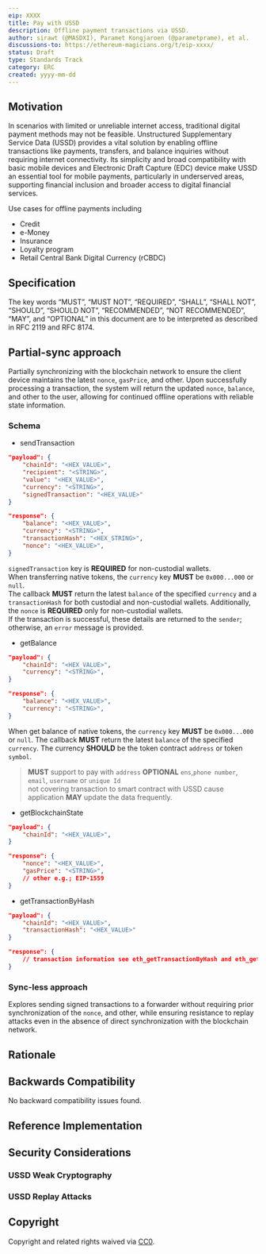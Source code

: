 ```yaml
---
eip: XXXX
title: Pay with USSD
description: Offline payment transactions via USSD.
author: sirawt (@MASDXI), Paramet Kongjaroen (@parametprame), et al.
discussions-to: https://ethereum-magicians.org/t/eip-xxxx/
status: Draft
type: Standards Track
category: ERC
created: yyyy-mm-dd
---
```


<!-- 
requires: 155, 137, 191, 681, 712 assuming
-->

## Motivation
In scenarios with limited or unreliable internet access, traditional digital payment methods may not be feasible. Unstructured Supplementary Service Data (USSD) provides a vital solution by enabling offline transactions like payments, transfers, and balance inquiries without requiring internet connectivity. Its simplicity and broad compatibility with basic mobile devices and Electronic Draft Capture (EDC) device make USSD an essential tool for mobile payments, particularly in underserved areas, supporting financial inclusion and broader access to digital financial services.

Use cases for offline payments including
- Credit
- e-Money
- Insurance
- Loyalty program
- Retail Central Bank Digital Currency (rCBDC)

## Specification

The key words “MUST”, “MUST NOT”, “REQUIRED”, “SHALL”, “SHALL NOT”, “SHOULD”, “SHOULD NOT”, “RECOMMENDED”, “NOT RECOMMENDED”, “MAY”, and “OPTIONAL” in this document are to be interpreted as described in RFC 2119 and RFC 8174.

## Partial-sync approach

Partially synchronizing with the blockchain network to ensure the client device maintains the latest `nonce`, `gasPrice`, and other. Upon successfully processing a transaction, the system will return the updated `nonce`, `balance`, and other to the user, allowing for continued offline operations with reliable state information.

### Schema

- sendTransaction

``` json
"payload": {
    "chainId": "<HEX_VALUE>",
    "recipient": "<STRING>",
    "value": "<HEX_VALUE>",
    "currency": "<STRING>",
    "signedTransaction": "<HEX_VALUE>"
}
```

``` json
"response": {
    "balance": "<HEX_VALUE>",
    "currency": "<STRING>",
    "transactionHash": "<HEX_STRING>",
    "nonce": "<HEX_VALUE>",
}
```

`signedTransaction` key is **REQUIRED** for non-custodial wallets.  
When transferring native tokens, the `currency` key **MUST** be `0x000...000` or `null`.  
The callback **MUST** return the latest `balance` of the specified `currency` and a `transactionHash` for both custodial and non-custodial wallets. Additionally, the `nonce` is **REQUIRED** only for non-custodial wallets.  
If the transaction is successful, these details are returned to the `sender`; otherwise, an `error` message is provided.

- getBalance
  
``` json
"payload": {
    "chainId": "<HEX_VALUE>",
    "currency": "<STRING>",
}
```

``` json
"response": {
    "balance": "<HEX_VALUE>",
    "currency": "<STRING>",
}
```

When get balance of native tokens, the `currency` key **MUST** be `0x000...000` or `null`.
The callback **MUST** return the latest `balance` of the specified `currency`.
The currency **SHOULD** be the token contract `address` or token `symbol`.

> **MUST** support to pay with `address` **OPTIONAL** `ens`,`phone number`, `email`, `username` or `unique Id`  
not covering transaction to smart contract with USSD cause application **MAY** update the data frequently.  

- getBlockchainState

``` json
"payload": {
    "chainId": "<HEX_VALUE>",
}
```

``` json
"response": {
    "nonce": "<HEX_VALUE>",
    "gasPrice": "<STRING>",
    // other e.g.; EIP-1559
}
```

- getTransactionByHash
  
``` json
"payload": {
    "chainId": "<HEX_VALUE>",
    "transactionHash": "<HEX_VALUE>"
}
```

``` json
"response": {
    // transaction information see eth_getTransactionByHash and eth_getTransactionReceipt
}
```

### Sync-less approach

Explores sending signed transactions to a forwarder without requiring prior synchronization of the `nonce`, and other, while ensuring resistance to replay attacks even in the absence of direct synchronization with the blockchain network.

<!--  Custodian: ERC-681 URL as payload? -->
<!--  Non-Custodian: Account-Abstraction potentially solve? ERC-4337, ERC-7702 -->

## Rationale

<!-- TODO -->

## Backwards Compatibility

No backward compatibility issues found.

## Reference Implementation

<!-- TODO -->
<!-- TODO example implementation source code   -->
<!-- some useful source see:    -->
<!-- https://github.com/krypt007/kotanipay-USSD.git -->
<!-- https://docs.oracle.com/communications/F83448_01/doc.1500/ccc_ussd_gw_tg.pdf   -->
<!-- https://help.webexconnect.io/docs/sending-and-receiving-sms-using-sandbox   -->
<!-- https://github.com/SedemQuame/fido-ussd-app   -->
<!-- Mapped phone number to public address see: https://github.com/camaraproject/BlockchainPublicAddress   -->
<!-- ERC-7798 see: https://hackmd.io/VyxIMlk1SvCOpBpS6a_2uA?both   -->

## Security Considerations

### USSD Weak Cryptography

<!-- TODO  -->
<!-- potential quantum resistance solution see: https://www.itu.int/dms_pub/itu-t/opb/tut/T-TUT-PROTO-2021-PDF-E.pdf -->


### USSD Replay Attacks

<!-- TODO -->

## Copyright

Copyright and related rights waived via [CC0](../LICENSE.md).